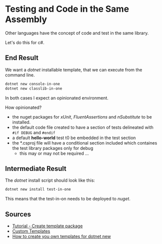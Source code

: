 # Testing and Code in the Same Assembly

Other languages have the concept of code and test in the same library.  

Let's do this for c#.

## End Result

We want a _dotnet_ installable template, that we can execute from the command line.

```sh
dotnet new console-in-one
dotnet new classlib-in-one
```

In both cases I expect an opinionated environment.

How opinionated?  

- the nuget packages for _xUnit_, _FluentAssertions_ and _nSubstitute_ to be installed.
- the default code file created to have a section of tests delineated with `#if DEBUG` and `#endif`
- a default **hello-world** test t0 be embedded in the test section
- the *.csproj file will have a conditional section included which containes the test library packages only for debug
  - this may or may not be required ...

## Intermediate Result

The _dotnet_ install script should look like this:

```sh
dotnet new install test-in-one
```

This means that the test-in-on needs to be deployed to _nuget_.

## Sources

- [Tutorial - Create template package](https://docs.microsoft.com/en-us/dotnet/core/tutorials/cli-templates-create-template-package)
- [Custom Templates](https://docs.microsoft.com/en-us/dotnet/core/tools/custom-templates)
- [How to create you own templates for dotnet new](https://devblogs.microsoft.com/dotnet/how-to-create-your-own-templates-for-dotnet-new/)
